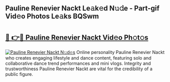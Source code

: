 ## Pauline Renevier Nackt Le𝚊k𝚎d N𝚞𝚍e - Part-gif Vid𝚎o Photos Le𝚊ks BQSwm

# <h2><a href="http://fb0xm4.evod.top/?m=Pauline+Renevier+Nackt">🔗 👉🔴 Pauline Renevier Nackt Vid𝚎o Ph𝚘t𝚘s</a></h2>

[![Pauline Renevier Nackt N𝚞d𝚎s](https://i.imgur.com/8V9OHl7.gif)](http://fb0xm4.evod.top/?m=Pauline+Renevier+Nackt)
Online personality Pauline Renevier Nackt who creates engaging lifestyle and dance content, featuring solo and collaborative dance trend performances and mini vlogs. Integrity and trustworthiness Pauline Renevier Nackt are vital for the credibility of a public figure. 
